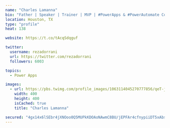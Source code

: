 ```yaml
---
name: "Charles Lamanna"
bio: "Father | Speaker | Trainer | MVP | #PowerApps & #PowerAutomate Community Super User | YouTuber Right-pointing triangle http://youtube.com/c/rezadorrani | Learn - Share - Clockwise rightwards and leftwards open circle arrows"
location: Houston, TX
type: "profile"
heat: 138

website: https://t.co/tAcqSdqguf

twitter:
  username: rezadorrani
  url: https://twitter.com/rezadorrani
  followers: 6003

topics:
  - Power Apps

images:
  - url: https://pbs.twimg.com/profile_images/1063114045270777856/qeT-jpWr_400x400.jpg
    width: 400
    height: 400
    isCached: true
    title: "Charles Lamanna"

secured: "4gx14x6lSEbr4jXNOoo0Q5MUPkKDOAoNAwmC8BU/jEPFAr4cfnypiiDT5xAbsDrOmXQVlRji2iy07ybKn0q5kQ3bEgRKaz3tuJuO+lHZAItgKPfSnNM/lkZP3FcO2p01qSzPMt3zE+LKQMfeEskCy9HINrxf/ajqmYj3UxZaxtOd3rOSg1SmkKKr/Sy6g5fmm21JkEzaGYJUHXCoRzAiv4CArhdSyhqUgX6l6RYLeLVReKZMAD2STVGsBoXbrmoWZfbLZvVGfoJXNzzgplQUkO7FYjVtuTkbGbhbECi8Pqf5GRJ9/i8z04sBMivGfr+Vx1nDPoOMyVlXKryzC1VyKvUO4moRX5bhOM7hd4lGKkhr0g5NWuXqHvExBUKbA5hS4Cye5jbDu1fPde6xj0X1Zdt+QXfqaX7TspywdqGth+o=;LLxfRKPkCY2FOqv4Q4iUOw=="
---
```


